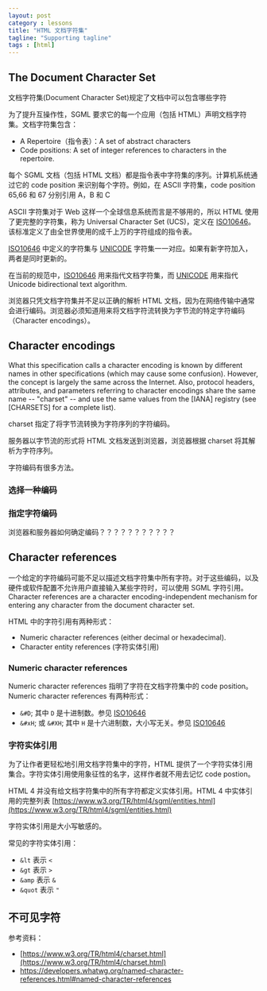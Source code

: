```yaml
---
layout: post
category : lessons
title: "HTML 文档字符集"
tagline: "Supporting tagline"
tags : [html]
---
```


## The Document Character Set

文档字符集(Document Character Set)规定了文档中可以包含哪些字符

为了提升互操作性，SGML 要求它的每一个应用（包括 HTML）声明文档字符集。文档字符集包含：

- A Repertoire（指令表）：A set of abstract characters
- Code positions: A set of integer references to characters in the repertoire.

每个 SGML 文档（包括 HTML 文档）都是指令表中字符集的序列。计算机系统通过它的 code position 来识别每个字符。例如，在 ASCII 字符集，code position 65,66 和 67 分别引用 A，B 和 C

ASCII 字符集对于 Web 这样一个全球信息系统而言是不够用的，所以 HTML 使用了更完整的字符集，称为 Universal Character Set (UCS)，定义在 [ISO10646]。该标准定义了由全世界使用的成千上万的字符组成的指令表。

[ISO10646] 中定义的字符集与 [UNICODE] 字符集一一对应。如果有新字符加入，两者是同时更新的。

在当前的规范中，[ISO10646] 用来指代文档字符集，而 [UNICODE] 用来指代 Unicode bidirectional text algorithm.

浏览器只凭文档字符集并不足以正确的解析 HTML 文档，因为在网络传输中通常会进行编码。浏览器必须知道用来将文档字符流转换为字节流的特定字符编码（Character encodings）。

## Character encodings
What this specification calls a character encoding is known by different names in other specifications (which may cause some confusion). However, the concept is largely the same across the Internet. Also, protocol headers, attributes, and parameters referring to character encodings share the same name -- "charset" -- and use the same values from the [IANA] registry (see [CHARSETS] for a complete list).

charset 指定了将字节流转换为字符序列的字符编码。

服务器以字节流的形式将 HTML 文档发送到浏览器，浏览器根据 charset 将其解析为字符序列。

字符编码有很多方法。

### 选择一种编码
### 指定字符编码
浏览器和服务器如何确定编码？？？？？？？？？？？

## Character references
一个给定的字符编码可能不足以描述文档字符集中所有字符。对于这些编码，以及硬件或软件配置不允许用户直接输入某些字符时，可以使用 SGML 字符引用。Character references are a character encoding-independent mechanism for entering any character from the document character set.

HTML 中的字符引用有两种形式：

- Numeric character references (either decimal or hexadecimal).
- Character entity references (字符实体引用)

### Numeric character references
Numeric character references 指明了字符在文档字符集中的 code position。Numeric character references 有两种形式：

- `&#D`;   其中 `D` 是十进制数。参见 [ISO10646]
- `&#xH`;  或  `&#XH`;   其中 `H` 是十六进制数，大小写无关。参见 [ISO10646]

### 字符实体引用
为了让作者更轻松地引用文档字符集中的字符，HTML 提供了一个字符实体引用集合。字符实体引用使用象征性的名字，这样作者就不用去记忆 code postion。

HTML 4 并没有给文档字符集中的所有字符都定义实体引用。HTML 4 中实体引用的完整列表 [https://www.w3.org/TR/html4/sgml/entities.html](https://www.w3.org/TR/html4/sgml/entities.html)

字符实体引用是大小写敏感的。

常见的字符实体引用：

- `&lt` 表示  `<`
- `&gt`  表示  `>`
- `&amp`  表示  `&`
- `&quot`  表示  `"`

## 不可见字符


参考资料：

- [https://www.w3.org/TR/html4/charset.html](https://www.w3.org/TR/html4/charset.html)
- https://developers.whatwg.org/named-character-references.html#named-character-references

[ISO10646]:(https://www.w3.org/TR/html4/references.html#ref-ISO10646)
[UNICODE]:(https://www.w3.org/TR/html4/references.html#ref-UNICODE)












